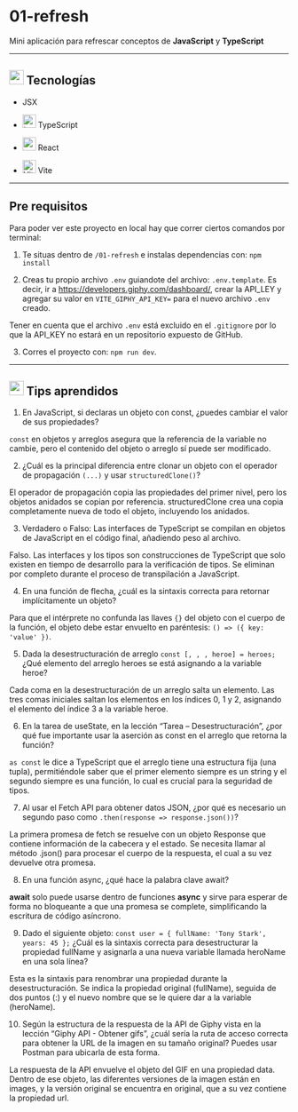 # 01-refresh

Mini aplicación para refrescar conceptos de **JavaScript** y **TypeScript**

---

## <img width="26" height="26" src="https://img.icons8.com/officel/16/command-line.png" alt="command-line"/> Tecnologías

- JSX

- <img width="24" height="24" src="https://img.icons8.com/color/24/typescript.png" alt="typescript"/> TypeScript

- <img width="24" height="24" src="https://img.icons8.com/office/24/react.png" alt="react"/> React

- <img width="24" height="24" src="https://img.icons8.com/?size=24&id=dJjTWMogzFzg&format=png&color=000000" alt="Vite" /> Vite

---

## Pre requisitos

Para poder ver este proyecto en local hay que correr ciertos comandos por terminal:

1. Te situas dentro de `/01-refresh` e instalas dependencias con: `npm install`

2. Creas tu propio archivo `.env` guiandote del archivo: `.env.template`. Es decir, ir a https://developers.giphy.com/dashboard/, crear la API_LEY y agregar su valor en `VITE_GIPHY_API_KEY=` para el nuevo archivo `.env` creado.

Tener en cuenta que el archivo `.env` está excluido en el `.gitignore` por lo que la API_KEY no estará en un repositorio expuesto de GitHub.

3. Corres el proyecto con: `npm run dev`.

---

## <img width="26" height="26" src="https://img.icons8.com/officel/16/command-line.png" alt="command-line"/>  Tips aprendidos

1. En JavaScript, si declaras un objeto con const, ¿puedes cambiar el valor de sus propiedades?

`const` en objetos y arreglos asegura que la referencia de la variable no cambie, pero el contenido del objeto o arreglo sí puede ser modificado.

2. ¿Cuál es la principal diferencia entre clonar un objeto con el operador de propagación `(...)` y usar `structuredClone()`?

El operador de propagación copia las propiedades del primer nivel, pero los objetos anidados se copian por referencia. structuredClone crea una copia completamente nueva de todo el objeto, incluyendo los anidados.

3. Verdadero o Falso: Las interfaces de TypeScript se compilan en objetos de JavaScript en el código final, añadiendo peso al archivo.

Falso. Las interfaces y los tipos son construcciones de TypeScript que solo existen en tiempo de desarrollo para la verificación de tipos. Se eliminan por completo durante el proceso de transpilación a JavaScript.

4. En una función de flecha, ¿cuál es la sintaxis correcta para retornar implícitamente un objeto?

Para que el intérprete no confunda las llaves `{}` del objeto con el cuerpo de la función, el objeto debe estar envuelto en paréntesis: `() => ({ key: 'value' })`.

5. Dada la desestructuración de arreglo `const [, , , heroe] = heroes;` ¿Qué elemento del arreglo heroes se está asignando a la variable heroe?

Cada coma en la desestructuración de un arreglo salta un elemento. Las tres comas iniciales saltan los elementos en los índices 0, 1 y 2, asignando el elemento del índice 3 a la variable heroe.

6. En la tarea de useState, en la lección “Tarea – Desestructuración”, ¿por qué fue importante usar la aserción as const en el arreglo que retorna la función?

`as const` le dice a TypeScript que el arreglo tiene una estructura fija (una tupla), permitiéndole saber que el primer elemento siempre es un string y el segundo siempre es una función, lo cual es crucial para la seguridad de tipos.

7. Al usar el Fetch API para obtener datos JSON, ¿por qué es necesario un segundo paso como `.then(response => response.json())`?

La primera promesa de fetch se resuelve con un objeto Response que contiene información de la cabecera y el estado. Se necesita llamar al método .json() para procesar el cuerpo de la respuesta, el cual a su vez devuelve otra promesa.

8. En una función async, ¿qué hace la palabra clave await?

**await** solo puede usarse dentro de funciones **async** y sirve para esperar de forma no bloqueante a que una promesa se complete, simplificando la escritura de código asíncrono.

9. Dado el siguiente objeto: `const user = { fullName: 'Tony Stark', years: 45 };` ¿Cuál es la sintaxis correcta para desestructurar la propiedad fullName y asignarla a una nueva variable llamada heroName en una sola línea?

Esta es la sintaxis para renombrar una propiedad durante la desestructuración. Se indica la propiedad original (fullName), seguida de dos puntos (:) y el nuevo nombre que se le quiere dar a la variable (heroName).

10. Según la estructura de la respuesta de la API de Giphy vista en la lección “Giphy API - Obtener gifs”, ¿cuál sería la ruta de acceso correcta para obtener la URL de la imagen en su tamaño original? Puedes usar Postman para ubicarla de esta forma.

La respuesta de la API envuelve el objeto del GIF en una propiedad data. Dentro de ese objeto, las diferentes versiones de la imagen están en images, y la versión original se encuentra en original, que a su vez contiene la propiedad url.